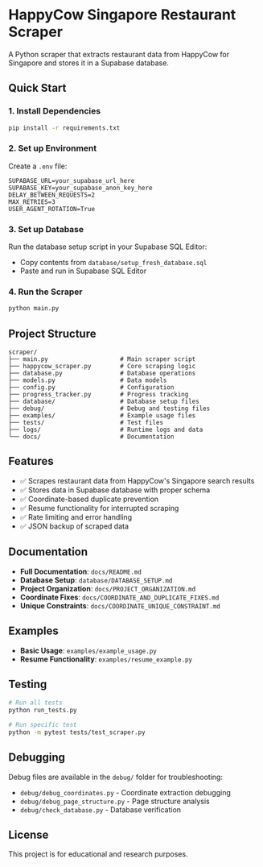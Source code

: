 # HappyCow Singapore Restaurant Scraper

A Python scraper that extracts restaurant data from HappyCow for Singapore and stores it in a Supabase database.

## Quick Start

### 1. Install Dependencies
```bash
pip install -r requirements.txt
```

### 2. Set up Environment
Create a `.env` file:
```env
SUPABASE_URL=your_supabase_url_here
SUPABASE_KEY=your_supabase_anon_key_here
DELAY_BETWEEN_REQUESTS=2
MAX_RETRIES=3
USER_AGENT_ROTATION=True
```

### 3. Set up Database
Run the database setup script in your Supabase SQL Editor:
- Copy contents from `database/setup_fresh_database.sql`
- Paste and run in Supabase SQL Editor

### 4. Run the Scraper
```bash
python main.py
```

## Project Structure

```
scraper/
├── main.py                    # Main scraper script
├── happycow_scraper.py        # Core scraping logic
├── database.py                # Database operations
├── models.py                  # Data models
├── config.py                  # Configuration
├── progress_tracker.py        # Progress tracking
├── database/                  # Database setup files
├── debug/                     # Debug and testing files
├── examples/                  # Example usage files
├── tests/                     # Test files
├── logs/                      # Runtime logs and data
└── docs/                      # Documentation
```

## Features

- ✅ Scrapes restaurant data from HappyCow's Singapore search results
- ✅ Stores data in Supabase database with proper schema
- ✅ Coordinate-based duplicate prevention
- ✅ Resume functionality for interrupted scraping
- ✅ Rate limiting and error handling
- ✅ JSON backup of scraped data

## Documentation

- **Full Documentation**: `docs/README.md`
- **Database Setup**: `database/DATABASE_SETUP.md`
- **Project Organization**: `docs/PROJECT_ORGANIZATION.md`
- **Coordinate Fixes**: `docs/COORDINATE_AND_DUPLICATE_FIXES.md`
- **Unique Constraints**: `docs/COORDINATE_UNIQUE_CONSTRAINT.md`

## Examples

- **Basic Usage**: `examples/example_usage.py`
- **Resume Functionality**: `examples/resume_example.py`

## Testing

```bash
# Run all tests
python run_tests.py

# Run specific test
python -m pytest tests/test_scraper.py
```

## Debugging

Debug files are available in the `debug/` folder for troubleshooting:
- `debug/debug_coordinates.py` - Coordinate extraction debugging
- `debug/debug_page_structure.py` - Page structure analysis
- `debug/check_database.py` - Database verification

## License

This project is for educational and research purposes.